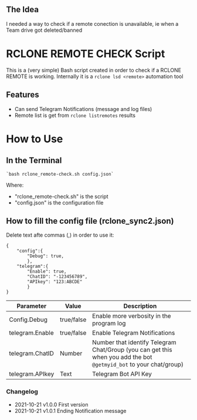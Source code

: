 ##   The Idea
I needed a way to check if a remote conection is unavailable, ie when a Team drive got deleted/banned
# RCLONE REMOTE CHECK Script
This is a (very simple) Bash script created in order to check if a RCLONE REMOTE is working.
Internally it is a `rclone lsd <remote>` automation tool
##  Features
- Can send Telegram Notifications (message and log files)
- Remote list is get from `rclone listremotes` results 
# How to Use
##  In the Terminal
```
`bash rclone_remote-check.sh config.json`
```
Where:
- "rclone_remote-check.sh" is the script
- "config.json" is the configuration file

##  How to fill the config file (rclone_sync2.json)
Delete text afte commas (,) in order to use it:
```
{
    "config":{
        "Debug": true,
        },
    "telegram":{
        "Enable": true,
        "ChatID": "-123456789",
        "APIkey": "123:ABCDE"
        }
}
```
| Parameter | Value | Description |
|---------------------- | -----------| ---------------------------------|
| Config.Debug | true/false | Enable more verbosity in the program log |
| telegram.Enable | true/false | Enable Telegram Notifications |
| telegram.ChatID | Number | Number that identify Telegram Chat/Group (you can get this when you add the bot `@getmyid_bot` to your chat/group) |
| telegram.APIkey | Text | Telegram Bot API Key |

### Changelog
- 2021-10-21	v1.0.0  First version
- 2021-10-21	v1.0.1  Ending Notification message
